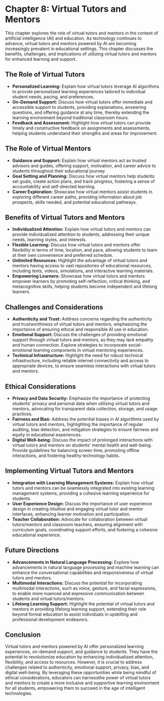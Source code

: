 Chapter 8: Virtual Tutors and Mentors
=====================================

This chapter explores the role of virtual tutors and mentors in the context of artificial intelligence (AI) and education. As technology continues to advance, virtual tutors and mentors powered by AI are becoming increasingly prevalent in educational settings. This chapter discusses the benefits, challenges, and implications of utilizing virtual tutors and mentors for enhanced learning and support.

The Role of Virtual Tutors
--------------------------

* **Personalized Learning:** Explain how virtual tutors leverage AI algorithms to provide personalized learning experiences tailored to individual student needs, pacing, and preferences.
* **On-Demand Support:** Discuss how virtual tutors offer immediate and accessible support to students, providing explanations, answering questions, and offering guidance at any time, thereby extending the learning environment beyond traditional classroom hours.
* **Feedback and Assessment:** Highlight how virtual tutors can provide timely and constructive feedback on assignments and assessments, helping students understand their strengths and areas for improvement.

The Role of Virtual Mentors
---------------------------

* **Guidance and Support:** Explain how virtual mentors act as trusted advisors and guides, offering support, motivation, and career advice to students throughout their educational journey.
* **Goal Setting and Planning:** Discuss how virtual mentors help students set goals, create action plans, and track progress, fostering a sense of accountability and self-directed learning.
* **Career Exploration:** Showcase how virtual mentors assist students in exploring different career paths, providing information about job prospects, skills needed, and potential educational pathways.

Benefits of Virtual Tutors and Mentors
--------------------------------------

* **Individualized Attention:** Explain how virtual tutors and mentors can provide individualized attention to students, addressing their unique needs, learning styles, and interests.
* **Flexible Learning:** Discuss how virtual tutors and mentors offer flexibility in terms of time, location, and pace, allowing students to learn at their own convenience and preferred schedule.
* **Unlimited Resources:** Highlight the advantage of virtual tutors and mentors having access to vast repositories of educational resources, including texts, videos, simulations, and interactive learning materials.
* **Empowering Learners:** Showcase how virtual tutors and mentors empower learners by promoting self-reflection, critical thinking, and metacognitive skills, helping students become independent and lifelong learners.

Challenges and Considerations
-----------------------------

* **Authenticity and Trust:** Address concerns regarding the authenticity and trustworthiness of virtual tutors and mentors, emphasizing the importance of ensuring ethical and responsible AI use in education.
* **Emotional Support:** Discuss the challenges of providing emotional support through virtual tutors and mentors, as they may lack empathy and human connection. Explore strategies to incorporate social-emotional learning components in virtual mentoring experiences.
* **Technical Infrastructure:** Highlight the need for robust technical infrastructure, including reliable internet connectivity and access to appropriate devices, to ensure seamless interactions with virtual tutors and mentors.

Ethical Considerations
----------------------

* **Privacy and Data Security:** Emphasize the importance of protecting students' privacy and personal data when utilizing virtual tutors and mentors, advocating for transparent data collection, storage, and usage practices.
* **Fairness and Bias:** Address the potential biases in AI algorithms used by virtual tutors and mentors, highlighting the importance of regular auditing, bias detection, and mitigation strategies to ensure fairness and equity in educational experiences.
* **Digital Well-being:** Discuss the impact of prolonged interactions with virtual tutors and mentors on students' mental health and well-being. Provide guidelines for balancing screen time, promoting offline interactions, and fostering healthy technology habits.

Implementing Virtual Tutors and Mentors
---------------------------------------

* **Integration with Learning Management Systems:** Explain how virtual tutors and mentors can be seamlessly integrated into existing learning management systems, providing a cohesive learning experience for students.
* **User Experience Design:** Discuss the importance of user experience design in creating intuitive and engaging virtual tutor and mentor interfaces, enhancing learner motivation and participation.
* **Teacher Collaboration:** Advocate for collaboration between virtual tutors/mentors and classroom teachers, ensuring alignment with curriculum goals, coordinating support efforts, and fostering a cohesive educational experience.

Future Directions
-----------------

* **Advancements in Natural Language Processing:** Explore how advancements in natural language processing and machine learning can enhance the conversational capabilities and responsiveness of virtual tutors and mentors.
* **Multimodal Interactions:** Discuss the potential for incorporating multimodal interactions, such as voice, gesture, and facial expressions, to enable more nuanced and expressive communication between students and virtual tutors/mentors.
* **Lifelong Learning Support:** Highlight the potential of virtual tutors and mentors in providing lifelong learning support, extending their role beyond formal education to assist individuals in upskilling and professional development endeavors.

Conclusion
----------

Virtual tutors and mentors powered by AI offer personalized learning experiences, on-demand support, and guidance to students. They have the potential to revolutionize education by enhancing individualized attention, flexibility, and access to resources. However, it is crucial to address challenges related to authenticity, emotional support, privacy, bias, and digital well-being. By leveraging these opportunities while being mindful of ethical considerations, educators can harnessthe power of virtual tutors and mentors to create a more inclusive and supportive learning environment for all students, empowering them to succeed in the age of intelligent technologies.
